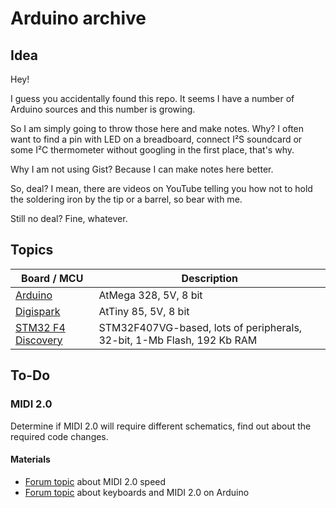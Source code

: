 # Arduino archive

## Idea
Hey!

I guess you accidentally found this repo. It seems I have a number of Arduino sources and this number is growing.

So I am simply going to throw those here and make notes. Why? I often want to find a pin with LED on a breadboard, connect I²S soundcard or some I²C thermometer without googling in the first place, that's why.

Why I am not using Gist? Because I can make notes here better.

So, deal? I mean, there are videos on YouTube telling you how not to hold the soldering iron by the tip or a barrel, so bear with me.

Still no deal? Fine, whatever.


## Topics

| Board / MCU                              | Description                                                            |
| ---------------------------------------- | ---------------------------------------------------------------------- |
| [Arduino](/Arduino)                      | AtMega 328, 5V, 8 bit                                                  |
| [Digispark](/Digispark)                  | AtTiny 85, 5V, 8 bit                                                   |
| [STM32 F4 Discovery](STM32_F4_Discovery) | STM32F407VG-based, lots of peripherals, 32-bit, 1-Mb Flash, 192 Kb RAM |

## To-Do

### MIDI 2.0
Determine if MIDI 2.0 will require different schematics, find out about the required code changes.

#### Materials

* [Forum topic](https://www.midi.org/forum/3794-what-will-the-midi-2-0-speed-be) about MIDI 2.0 speed
* [Forum topic](https://www.midi.org/midi/forum/4791-midi-2-0-keyboards) about keyboards and MIDI 2.0 on Arduino
